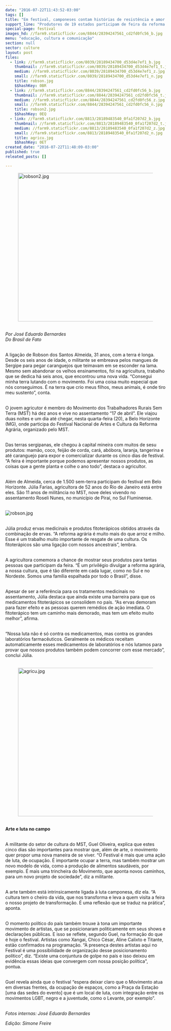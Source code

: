 ```yaml
---
date: "2016-07-22T11:43:52-03:00"
tags: []
title: "Em festival, camponeses contam histórias de resistência e amor pela terra"
support_line: "Produtores de 19 estados participam de feira da reforma agrária, com mais de 160 toneladas de produtos, em MG"
special-page: festival
images_hd: //farm9.staticflickr.com/8844/28394247561_cd2fd0fc56_b.jpg
menu: "educação, cultura e comunicação"
section: null
sector: culture
layout: post
files:
  - link: //farm9.staticflickr.com/8039/28189434700_d53d4e7ef1_b.jpg
    thumbnail: //farm9.staticflickr.com/8039/28189434700_d53d4e7ef1_t.jpg
    medium: //farm9.staticflickr.com/8039/28189434700_d53d4e7ef1_z.jpg
    small: //farm9.staticflickr.com/8039/28189434700_d53d4e7ef1_n.jpg
    title: robson.jpg
    $$hashKey: 0BR
  - link: //farm9.staticflickr.com/8844/28394247561_cd2fd0fc56_b.jpg
    thumbnail: //farm9.staticflickr.com/8844/28394247561_cd2fd0fc56_t.jpg
    medium: //farm9.staticflickr.com/8844/28394247561_cd2fd0fc56_z.jpg
    small: //farm9.staticflickr.com/8844/28394247561_cd2fd0fc56_n.jpg
    title: robson2.jpg
    $$hashKey: 0EQ
  - link: //farm9.staticflickr.com/8813/28189483540_0fa1f207d2_b.jpg
    thumbnail: //farm9.staticflickr.com/8813/28189483540_0fa1f207d2_t.jpg
    medium: //farm9.staticflickr.com/8813/28189483540_0fa1f207d2_z.jpg
    small: //farm9.staticflickr.com/8813/28189483540_0fa1f207d2_n.jpg
    title: agricu.jpg
    $$hashKey: 0ET
created_date: "2016-07-22T11:48:09-03:00"
published: true
releated_posts: []

---
```

<figure class="image"><img alt="robson2.jpg" height="467" src="//farm9.staticflickr.com/8844/28394247561_cd2fd0fc56_b.jpg" width="700" />
<figcaption></figcaption>
</figure>

<p><br />
<em>Por&nbsp;Jos&eacute; Eduardo Bernardes<br />
Do Brasil de Fato</em></p>

<p><br />
A liga&ccedil;&atilde;o de Robson dos Santos Almeida, 31 anos, com a terra &eacute; longa. Desde os seis anos de idade, o militante se embreava pelos mangues de Sergipe para pegar caranguejos que teimavam em se esconder na lama. Mesmo sem abandonar os velhos ensinamentos, foi na agricultura, trabalho que se dedica h&aacute; seis anos, que encontrou uma nova vida. &ldquo;Consegui minha terra lutando com o movimento. Foi uma coisa muito especial que n&oacute;s conseguimos. &Eacute; na terra que crio meus filhos, meus animais, &eacute; onde tiro meu sustento&rdquo;, conta.</p>

<p><br />
O jovem agricutor &eacute; membro do Movimento dos Trabalhadores Rurais Sem Terra (MST) h&aacute; dez anos e vive no assentamento &ldquo;17 de abril&rdquo;. Ele viajou duas noites e um dia at&eacute; chegar, nesta quarta-feira (20), a Belo Horizonte (MG), onde participa do Festival Nacional de Artes e Cultura da Reforma Agr&aacute;ria, organizado pelo MST.</p>

<p><br />
Das terras sergipanas, ele chegou &agrave; capital mineira com muitos de sesu produtos: mam&atilde;o, coco, feij&atilde;o de corda, car&aacute;, ab&oacute;bora, laranja, tangerina e at&eacute; caranguejo para expor e comercializar durante os cinco dias de festival. &ldquo;A feira &eacute; importante porque podemos apresentar nossos produtos, as coisas que a gente planta e colhe o ano todo&rdquo;, destaca o agricultor.</p>

<p><br />
Al&eacute;m de Almeida, cerca de 1.500 sem-terra participam do festival em Belo Horizonte. J&uacute;lia Farias, agricultora de 52 anos do Rio de Janeiro est&aacute; entre eles. S&atilde;o 11 anos de milit&acirc;ncia no MST, nove deles vivendo no assentamento Roseli Nunes, no munic&iacute;pio de Pira&iacute;, no Sul Fluminense.&nbsp;<br />
&nbsp;</p>

<p><img alt="robson.jpg" src="//farm9.staticflickr.com/8039/28189434700_d53d4e7ef1_b.jpg" /></p>

<p><br />
J&uacute;lia produz ervas medicinais e produtos fitoter&aacute;picos obtidos atrav&eacute;s da combina&ccedil;&atilde;o de ervas. &ldquo;A reforma agr&aacute;ria &eacute; muito mais do que arroz e milho. Esse &eacute; um trabalho muito importante de resgate de uma cultura. Os fitoter&aacute;picos s&atilde;o uma liga&ccedil;&atilde;o com nossos ancestrais&rdquo;, lembra.</p>

<p><br />
A agricultora comemora a chance de mostrar seus produtos para tantas pessoas que participam da feira. &ldquo;&Eacute; um privil&eacute;gio divulgar a reforma agr&aacute;ria, a nossa cultura, que &eacute; t&atilde;o diferente em cada lugar, como no Sul e no Nordeste. Somos uma fam&iacute;lia espalhada por todo o Brasil&rdquo;, disse.</p>

<p><br />
Apesar de ser a refer&ecirc;ncia para os tratamentos medicinais no assentamento, J&uacute;lia destaca que ainda existe uma barreira para que os medicamentos fitoter&aacute;picos se consolidem no pa&iacute;s. &ldquo;As ervas demoram para fazer efeito e as pessoas querem rem&eacute;dios de a&ccedil;&atilde;o imediata. O fitoter&aacute;pico tem um caminho mais demorado, mas tem um efeito muito melhor&rdquo;, afirma.</p>

<p><br />
&ldquo;Nossa luta n&atilde;o &eacute; s&oacute; contra os medicamentos, mas contra os grandes laborat&oacute;rios farmac&ecirc;uticos. Geralmente os m&eacute;dicos receitam automaticamente esses medicamentos de laborat&oacute;rios e n&oacute;s lutamos para provar que nossos produtos tamb&eacute;m podem concorrer com esse mercado&rdquo;, conclui J&uacute;lia.<br />
&nbsp;</p>

<figure class="image"><img alt="agricu.jpg" height="467" src="//farm9.staticflickr.com/8813/28189483540_0fa1f207d2_b.jpg" width="700" />
<figcaption></figcaption>
</figure>

<p><br />
<strong>Arte e luta no campo</strong></p>

<p><br />
A militante do setor de cultura do MST, Guel Oliveira, explica que estes cinco dias s&atilde;o importantes para mostrar que, al&eacute;m de arte, o movimento quer propor uma nova maneira de se viver. &ldquo;O Festival &eacute; mais que uma a&ccedil;&atilde;o de luta, de ocupa&ccedil;&atilde;o. &Eacute; importante ocupar a terra, mas tamb&eacute;m mostrar um novo modelo de vida, como a produ&ccedil;&atilde;o de alimentos saud&aacute;veis, por exemplo. &Eacute; mais uma trincheira do Movimento, que aponta novos caminhos, para um novo projeto de sociedade&rdquo;, diz a militante.</p>

<p><br />
A arte tamb&eacute;m est&aacute; intrinsicamente ligada &agrave; luta camponesa, diz ela. &ldquo;A cultura tem o cheiro da vida, que nos transforma e leva a quem visita a feira o nosso projeto de transforma&ccedil;&atilde;o. &Eacute; uma reflex&atilde;o que se traduz na pr&aacute;tica&rdquo;, aponta.</p>

<p><br />
O momento pol&iacute;tico do pa&iacute;s tamb&eacute;m trouxe &agrave; tona um importante movimento de artistas, que se posicionaram politicamente em seus shows e declara&ccedil;&otilde;es p&uacute;blicas. E isso se reflete, segundo Guel, na forma&ccedil;&atilde;o do que &eacute; hoje o festival. Artistas como Xangai, Chico C&eacute;sar, Aline Calixto e Titante, est&atilde;o confirmados na programa&ccedil;&atilde;o. &ldquo;A presen&ccedil;a destes artistas aqui no Festival &eacute; uma possibilidade de organiza&ccedil;&atilde;o desse posicionamento pol&iacute;tico&rdquo;, diz. &ldquo;Existe uma conjuntura de golpe no pa&iacute;s e isso deixou em evid&ecirc;ncia essas ideias que convergem com nossa posi&ccedil;&atilde;o pol&iacute;tica&quot;, pontua.&nbsp;</p>

<p><br />
Guel revela ainda que o festival &ldquo;espera deixar claro que o Movimento atua em diversas frentes, da ocupa&ccedil;&atilde;o de espa&ccedil;os, como a Pra&ccedil;a da Esta&ccedil;&atilde;o [uma das sedes do evento] que &eacute; um local de luta, com integra&ccedil;&atilde;o entre os movimentos LGBT, negro e a juventude, como o Levante, por exemplo&rdquo;.</p>

<p><br />
<em>Fotos internas: Jos&eacute; Eduardo Bernardes</em></p>

<p><em>Edi&ccedil;&atilde;o: Simone Freire</em></p>

